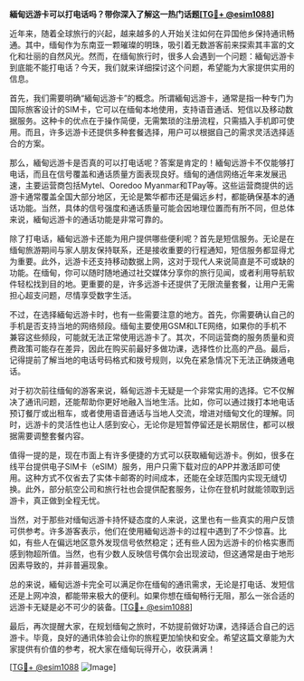 **緬甸远游卡可以打电话吗？带你深入了解这一热门话题[[TG💪+ @esim1088](https://t.me/s/esim1088)]**

近年来，随着全球旅行的兴起，越来越多的人开始关注如何在异国他乡保持通讯畅通。其中，缅甸作为东南亚一颗璀璨的明珠，吸引着无数游客前来探索其丰富的文化和壮丽的自然风光。然而，在缅甸旅行时，很多人会遇到一个问题：緬甸远游卡到底能不能打电话？今天，我们就来详细探讨这个问题，希望能为大家提供实用的信息。

首先，我们需要明确“緬甸远游卡”的概念。所谓緬甸远游卡，通常是指一种专门为国际旅客设计的SIM卡，它可以在缅甸本地使用，支持语音通话、短信以及移动数据服务。这种卡的优点在于操作简便，无需繁琐的注册流程，只需插入手机即可使用。而且，许多远游卡还提供多种套餐选择，用户可以根据自己的需求灵活选择适合的方案。

那么，緬甸远游卡是否真的可以打电话呢？答案是肯定的！緬甸远游卡不仅能够打电话，而且在信号覆盖和通话质量方面表现良好。缅甸的通信网络近年来发展迅速，主要运营商包括Mytel、Ooredoo Myanmar和TPay等。这些运营商提供的远游卡通常覆盖全国大部分地区，无论是繁华都市还是偏远乡村，都能确保基本的通话功能。当然，具体的信号强度和通话质量可能会因地理位置而有所不同，但总体来说，緬甸远游卡的通话功能是非常可靠的。

除了打电话，緬甸远游卡还能为用户提供哪些便利呢？首先是短信服务。无论是在缅甸旅游期间与家人朋友保持联系，还是接收重要的行程通知，短信服务都显得尤为重要。此外，远游卡还支持移动数据上网，这对于现代人来说简直是不可或缺的功能。在缅甸，你可以随时随地通过社交媒体分享你的旅行见闻，或者利用导航软件轻松找到目的地。更重要的是，许多远游卡还提供了无限流量套餐，让用户无需担心超支问题，尽情享受数字生活。

不过，在选择緬甸远游卡时，也有一些需要注意的地方。首先，你需要确认自己的手机是否支持当地的网络频段。缅甸主要使用GSM和LTE网络，如果你的手机不兼容这些频段，可能就无法正常使用远游卡了。其次，不同运营商的服务质量和资费政策可能存在差异，因此在购买前最好多做功课，选择性价比高的产品。最后，记得提前了解当地的电话号码格式和拨号规则，以免在紧急情况下无法正确拨通电话。

对于初次前往缅甸的游客来说，緜甸远游卡无疑是一个非常实用的选择。它不仅解决了通讯问题，还能帮助你更好地融入当地生活。比如，你可以通过拨打本地电话预订餐厅或出租车，或者使用语音通话与当地人交流，增进对缅甸文化的理解。同时，远游卡的灵活性也让人感到安心，无论你是短暂停留还是长期居住，都可以根据需要调整套餐内容。

值得一提的是，现在市面上有许多便捷的方式可以获取緬甸远游卡。例如，很多在线平台提供电子SIM卡（eSIM）服务，用户只需下载对应的APP并激活即可使用。这种方式不仅省去了实体卡邮寄的时间成本，还能在全球范围内实现无缝切换。此外，部分航空公司和旅行社也会提供配套服务，让你在登机时就能领取到远游卡，真正做到全程无忧。

当然，对于那些对缅甸远游卡持怀疑态度的人来说，这里也有一些真实的用户反馈可供参考。许多游客表示，他们在使用緬甸远游卡的过程中遇到了不少惊喜。比如，有些人在偏远地区意外发现信号依然稳定；还有些人因为远游卡的价格实惠而感到物超所值。当然，也有少数人反映信号偶尔会出现波动，但这通常是由于地形因素导致的，并非普遍现象。

总的来说，緬甸远游卡完全可以满足你在缅甸的通讯需求，无论是打电话、发短信还是上网冲浪，都能带来极大的便利。如果你想在缅甸畅行无阻，那么一张合适的远游卡无疑是必不可少的装备。[[TG💪+ @esim1088](https://t.me/s/esim1088)]

最后，再次提醒大家，在规划缅甸之旅时，不妨提前做好功课，选择适合自己的远游卡。毕竟，良好的通讯体验会让你的旅程更加愉快和安全。希望这篇文章能为大家提供有价值的参考，祝大家在缅甸玩得开心，收获满满！

[[TG💪+ @esim1088](https://t.me/s/esim1088) ![Image](https://i.postimg.cc/4NQfJmqS/Snipaste-2025-05-13-00-14-12.png)]